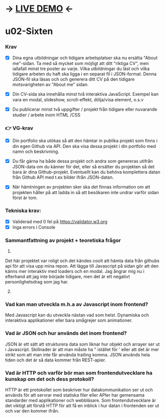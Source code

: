 # -> [LIVE DEMO](https://visionary-dusk-ffd047.netlify.app/) <-

# u02-Sixten

### Krav

- [x] Dina egna utbildningar och tidigare arbetsplatser ska nu ersätta "About me"-sidan. Ta med så mycket som möjligt att ditt "riktiga CV", men iallafall minst tre poster av varje.
      Vilka utbildningar du läst och vilka tidigare arbeten du haft ska ligga i en separat fil i JSON-format. Denna JSON-fil ska läsas och och generera ditt CV på den tidigare motsvarigheten av "About me" sidan.

- [x] Din CV-sida ska innehålla minst två interaktiva JavaScript. Exempel kan vara en modal, slideshow, scroll-effekt, dölja/visa element, o.s.v

- [x] Du publicerar minst två uppgifter / projekt från tidigare eller nuvarande studier / arbete inom HTML /CSS

### 👉 VG-krav

- [x] Din portfolio ska utökas så att den hämtar in publika projekt som finns i din egen Github via API. Den ska visa dessa projekt i din portfolio med namn och beskrivning.

- [x] Du får gärna ha både dessa projekt och andra som genereras utifrån JSON-data om du känner för det, eller så ersätter du projekten så det bara är dina Github-projekt. Eventuellt kan du behöva komplettera datan från Github API med t.ex bilder ifrån JSON-datan.

- [x] När hämtningen av projekten sker ska det finnas information om att projekten håller på att ladda in så att besökaren inte undrar varför sidan först är tom.

### Tekniska krav:

- [x] Validerad med 0 fel på https://validator.w3.org
- [x] Inga errors i Console

### Sammantfattning av projekt + teoretiska frågor

1.

Det här projektet var roligt och det kändes coolt att hämta data från githubs api för att visa upp mina repon. Att lägga till Javascript på sidan gör att den känns mer interaktiv med loaders och en modal. Jag ångrar mig nu i efterhand att jag inte började tidigare, men det är ett negativt personlighetsdrag som jag har.

2.

### Vad kan man utveckla m.h.a av Javascript inom frontend?

Med Javascript kan du utveckla nästan vad som helst. Dynamiska och interaktiva applikationer eller bara smågrejer som animationer.

### Vad är JSON och hur används det inom frontend?

JSON är ett sätt att strukturera data som liknar hur objekt och arrayer ser ut i Javascript. Skillnader är att man måste ha " istället för ' eller att det är mer strikt som att man inte får använda trailing komma. JSON används hela tiden och det är så data kommer från REST-apier.

### Vad är HTTP och varför bör man som frontendutvecklare ha kunskap om det och dess protokoll?

HTTP är ett protokollet som beskriver hur datakommunikation ser ut och används för att servrar med statiska filer eller APIer har gemensama standarder med applikationer och webbläsare. Som frontendutvecklare är det viktigt att förstå HTTP för att få en inblick i hur datan i frontenden ser ut och var den kommer ifrån.
